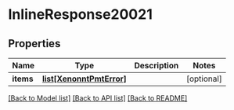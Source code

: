 # InlineResponse20021

## Properties
Name | Type | Description | Notes
------------ | ------------- | ------------- | -------------
**items** | [**list[XenonntPmtError]**](XenonntPmtError.md) |  | [optional] 

[[Back to Model list]](../README.md#documentation-for-models) [[Back to API list]](../README.md#documentation-for-api-endpoints) [[Back to README]](../README.md)


